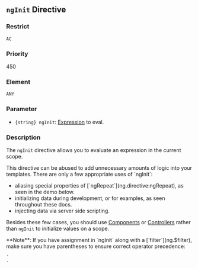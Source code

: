 ## `ngInit` Directive

### Restrict

`AC`

### Priority

450

### Element

`ANY`

### Parameter

- `{string} ngInit`: [Expression](guide/expression) to eval.

### Description

The `ngInit` directive allows you to evaluate an expression in the current scope.

<div class="alert alert-danger">
This directive can be abused to add unnecessary amounts of logic into your templates.
There are only a few appropriate uses of `ngInit`:
<ul>
  <li>aliasing special properties of [`ngRepeat`](ng.directive:ngRepeat), as seen in the demo below.</li>
  <li>initializing data during development, or for examples, as seen throughout these docs.</li>
  <li>injecting data via server side scripting.</li>
</ul>

Besides these few cases, you should use [Components](guide/component) or [Controllers](guide/controller) rather than `ngInit` to initialize values on a scope.

</div>

<div class="alert alert-warning">
**Note**: If you have assignment in `ngInit` along with a [`filter`](ng.$filter), make sure you have parentheses to ensure correct operator precedence:
<pre class="prettyprint">
`<div ng-init="test1 = ($index | toString)"></div>`
</pre>
</div>
